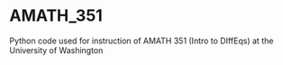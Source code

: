# AMATH_351
 Python code used for instruction of AMATH 351 (Intro to DIffEqs) at the University of Washington
